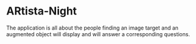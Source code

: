# ARtista-Night
The application is all about the people finding an image target and an augmented object will display and will answer a corresponding questions.
